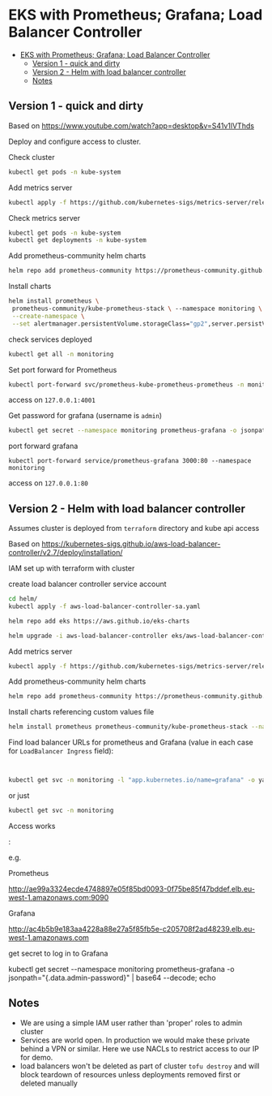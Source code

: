 
# EKS with Prometheus; Grafana; Load Balancer Controller

- [EKS with Prometheus; Grafana; Load Balancer Controller](#eks-with-prometheus-grafana-load-balancer-controller)
  - [Version 1 - quick and dirty](#version-1---quick-and-dirty)
  - [Version 2 - Helm with load balancer controller](#version-2---helm-with-load-balancer-controller)
  - [Notes](#notes)

## Version 1 - quick and dirty

Based on https://www.youtube.com/watch?app=desktop&v=S41v1lVThds

Deploy and configure access to cluster.

Check cluster
```bash
kubectl get pods -n kube-system 
```
Add metrics server
```bash
kubectl apply -f https://github.com/kubernetes-sigs/metrics-server/releases/latest/download/components.yaml
```
Check metrics server
```bash
kubectl get pods -n kube-system 
kubectl get deployments -n kube-system 
```
Add prometheus-community helm charts
```bash
helm repo add prometheus-community https://prometheus-community.github.io/helm-charts
```
Install charts 
```bash
helm install prometheus \
 prometheus-community/kube-prometheus-stack \ --namespace monitoring \
 --create-namespace \
 --set alertmanager.persistentVolume.storageClass="gp2",server.persistVolume.storageClass="gp2"
```
check services deployed
```bash
kubectl get all -n monitoring 
```
Set port forward for Prometheus
```bash
kubectl port-forward svc/prometheus-kube-prometheus-prometheus -n monitoring 4001:9090
```
access on `127.0.0.1:4001`

Get password for grafana (username is `admin`)
```bash
kubectl get secret --namespace monitoring prometheus-grafana -o jsonpath="{.data.admin-password}" | base64 --decode; echo
```
port forward grafana 
```
kubectl port-forward service/prometheus-grafana 3000:80 --namespace monitoring
```
access on `127.0.0.1:80`

## Version 2 - Helm with load balancer controller

Assumes cluster is deployed from `terraform` directory and kube api access

Based on 
https://kubernetes-sigs.github.io/aws-load-balancer-controller/v2.7/deploy/installation/

IAM set up with terraform with cluster

create load balancer controller service account 

```bash
cd helm/
kubectl apply -f aws-load-balancer-controller-sa.yaml
```

```bash
helm repo add eks https://aws.github.io/eks-charts

helm upgrade -i aws-load-balancer-controller eks/aws-load-balancer-controller -n kube-system --set clusterName=personal-eks-workshop --set serviceAccount.create=false --set serviceAccount.name=aws-load-balancer-controller

```
Add metrics server
```bash
kubectl apply -f https://github.com/kubernetes-sigs/metrics-server/releases/latest/download/components.yaml
```
Add prometheus-community helm charts
```bash
helm repo add prometheus-community https://prometheus-community.github.io/helm-charts
```
Install charts referencing custom values file
```bash
helm install prometheus prometheus-community/kube-prometheus-stack --namespace monitoring --create-namespace --set alertmanager.persistentVolume.storageClass="gp2",server.persistVolume.storageClass="gp2" --values grafana-prometheus-custom-values.yaml
```

Find load balancer URLs for prometheus and Grafana (value in each case for `LoadBalancer Ingress` field):
```bash


kubectl get svc -n monitoring -l "app.kubernetes.io/name=grafana" -o yaml
```
or just
```bash
kubectl get svc -n monitoring 
```

Access works

<LoadBalancer Ingress>:<PORT>   

e.g.

Prometheus

http://ae99a3324ecde4748897e05f85bd0093-0f75be85f47bddef.elb.eu-west-1.amazonaws.com:9090

Grafana

http://ac4b5b9e183aa4228a88e27a5f85fb5e-c205708f2ad48239.elb.eu-west-1.amazonaws.com

get secret to log in to Grafana

kubectl get secret --namespace monitoring prometheus-grafana -o jsonpath="{.data.admin-password}" | base64 --decode; echo


## Notes

- We are using a simple IAM user rather than 'proper' roles to admin cluster 
- Services are world open. In production we would make these private behind a VPN or similar. Here we use NACLs to restrict access to our IP for demo.
- load balancers won't be deleted as part of cluster `tofu destroy` and will block teardown of resources unless deployments removed first or deleted manually